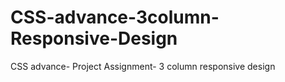 # CSS-advance-3column-Responsive-Design
CSS advance- Project Assignment- 3 column responsive design 
